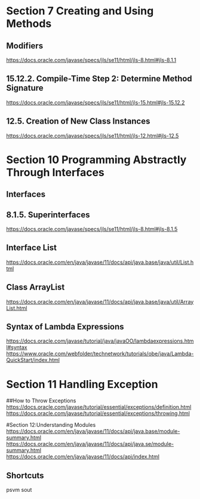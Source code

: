 # Section 7 Creating and Using Methods
## Modifiers

https://docs.oracle.com/javase/specs/jls/se11/html/jls-8.html#jls-8.1.1

## 15.12.2. Compile-Time Step 2: Determine Method Signature
https://docs.oracle.com/javase/specs/jls/se11/html/jls-15.html#jls-15.12.2

## 12.5. Creation of New Class Instances
https://docs.oracle.com/javase/specs/jls/se11/html/jls-12.html#jls-12.5

# Section 10 Programming Abstractly Through Interfaces
## Interfaces
## 8.1.5. Superinterfaces
https://docs.oracle.com/javase/specs/jls/se11/html/jls-8.html#jls-8.1.5

## Interface List<E>
https://docs.oracle.com/en/java/javase/11/docs/api/java.base/java/util/List.html

## Class ArrayList<E>
https://docs.oracle.com/en/java/javase/11/docs/api/java.base/java/util/ArrayList.html

## Syntax of Lambda Expressions
https://docs.oracle.com/javase/tutorial/java/javaOO/lambdaexpressions.html#syntax
https://www.oracle.com/webfolder/technetwork/tutorials/obe/java/Lambda-QuickStart/index.html

# Section 11 Handling Exception

##How to Throw Exceptions
https://docs.oracle.com/javase/tutorial/essential/exceptions/definition.html
https://docs.oracle.com/javase/tutorial/essential/exceptions/throwing.html

#Section 12:Understanding Modules
https://docs.oracle.com/en/java/javase/11/docs/api/java.base/module-summary.html
https://docs.oracle.com/en/java/javase/11/docs/api/java.se/module-summary.html
https://docs.oracle.com/en/java/javase/11/docs/api/index.html

## Shortcuts
psvm
sout